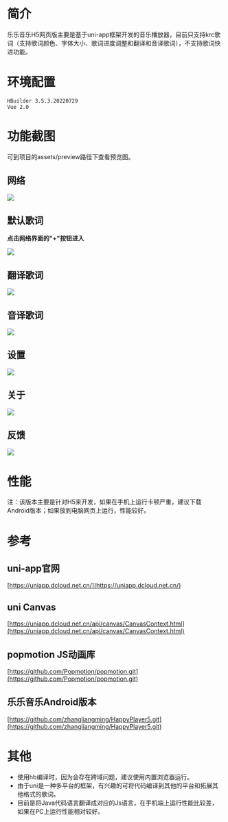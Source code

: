 # 简介 #
乐乐音乐H5网页版主要是基于uni-app框架开发的音乐播放器，目前只支持krc歌词（支持歌词颜色、字体大小、歌词进度调整和翻译和音译歌词），不支持歌词快进功能。
# 环境配置 #
    HBuilder 3.5.3.20220729
    Vue 2.0
# 功能截图 #

可到项目的assets/preview路径下查看预览图。

## 网络 ##

![](https://github.com/zhangliangming/HappyPlayer-Uni/blob/master/assets/preview/net.png)

## 默认歌词 ##

**点击网络界面的"+"按钮进入**

![](https://github.com/zhangliangming/HappyPlayer-Uni/blob/master/assets/preview/def_lrc.png)

## 翻译歌词 ##

![](https://github.com/zhangliangming/HappyPlayer-Uni/blob/master/assets/preview/translate.png)

## 音译歌词 ##

![](https://github.com/zhangliangming/HappyPlayer-Uni/blob/master/assets/preview/transliteration.png)

## 设置 ##

![](https://github.com/zhangliangming/HappyPlayer-Uni/blob/master/assets/preview/setting.png)

## 关于 ##

![](https://github.com/zhangliangming/HappyPlayer-Uni/blob/master/assets/preview/about.png)

## 反馈 ##

![](https://github.com/zhangliangming/HappyPlayer-Uni/blob/master/assets/preview/feedback.png)

# 性能 #

注：该版本主要是针对H5来开发，如果在手机上运行卡顿严重，建议下载Android版本；如果放到电脑网页上运行，性能较好。

# 参考 #

## uni-app官网

[https://uniapp.dcloud.net.cn/](https://uniapp.dcloud.net.cn/)


## uni Canvas

[https://uniapp.dcloud.net.cn/api/canvas/CanvasContext.html](https://uniapp.dcloud.net.cn/api/canvas/CanvasContext.html)

## popmotion JS动画库

[https://github.com/Popmotion/popmotion.git](https://github.com/Popmotion/popmotion.git)

## 乐乐音乐Android版本

[https://github.com/zhangliangming/HappyPlayer5.git](https://github.com/zhangliangming/HappyPlayer5.git)

# 其他 #

- 使用hb编译时，因为会存在跨域问题，建议使用内置浏览器运行。
- 由于uni是一种多平台的框架，有兴趣的可将代码编译到其他的平台和拓展其他格式的歌词。
- 目前是将Java代码语言翻译成对应的Js语言，在手机端上运行性能比较差，如果在PC上运行性能相对较好。
